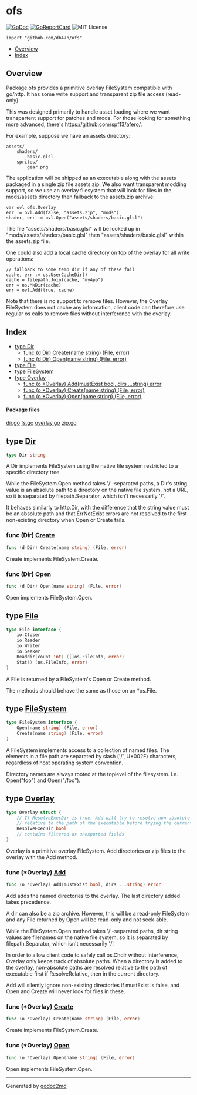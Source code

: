 [godoc]: https://godoc.org/github.com/db47h/ofs
[godoc-img]: https://godoc.org/github.com/db47h/ofs?status.svg
[goreport]: https://goreportcard.com/report/github.com/db47h/ofs
[goreport-img]: https://goreportcard.com/badge/github.com/db47h/ofs
[license]: https://img.shields.io/github/license/db47h/ofs.svg

# ofs

[![GoDoc][godoc-img]][godoc]
[![GoReportCard][goreport-img]][goreport]
![MIT License][license]

`import "github.com/db47h/ofs"`
* [Overview](#pkg-overview)
* [Index](#pkg-index)

## <a name="pkg-overview">Overview</a>
Package ofs provides a primitive overlay FileSystem compatible with go/http. It
has some write support and transparent zip file access (read-only).

This was designed primarily to handle asset loading where we want transpartent
support for patches and mods. For those looking for something more advanced,
there's <a href="https://github.com/spf13/afero/">https://github.com/spf13/afero/</a>.

For example, suppose we have an assets directory:

	assets/
	    shaders/
	        basic.glsl
	    sprites/
	        gear.png

The application will be shipped as an executable along with the assets packaged
in a single zip file assets.zip. We also want transparent modding support, so we
use an overlay filesystem that will look for files in the mods/assets directory
then fallback to the assets.zip archive:

	var ovl ofs.Overlay
	err := ovl.Add(false, "assets.zip", "mods")
	shader, err := ovl.Open("assets/shaders/basic.glsl")

The file "assets/shaders/basic.glsl" will be looked up in
"mods/assets/shaders/basic.glsl" then "assets/shaders/basic.glsl" within the
assets.zip file.

One could also add a local cache directory on top of the overlay for all write
operations:

	// fallback to some temp dir if any of these fail
	cache, err := os.UserCacheDir()
	cache = filepath.Join(cache, "myApp")
	err = os.MkDir(cache)
	err = ovl.Add(true, cache)

Note that there is no support to remove files. However, the Overlay FileSystem
does not cache any information, client code can therefore use regular os calls
to remove files without interference with the overlay.

## <a name="pkg-index">Index</a>
* [type Dir](#Dir)
  * [func (d Dir) Create(name string) (File, error)](#Dir.Create)
  * [func (d Dir) Open(name string) (File, error)](#Dir.Open)
* [type File](#File)
* [type FileSystem](#FileSystem)
* [type Overlay](#Overlay)
  * [func (o *Overlay) Add(mustExist bool, dirs ...string) error](#Overlay.Add)
  * [func (o *Overlay) Create(name string) (File, error)](#Overlay.Create)
  * [func (o *Overlay) Open(name string) (File, error)](#Overlay.Open)

#### <a name="pkg-files">Package files</a>
[dir.go](/src/target/dir.go) [fs.go](/src/target/fs.go) [overlay.go](/src/target/overlay.go) [zip.go](/src/target/zip.go) 


## <a name="Dir">type</a> [Dir](/src/target/dir.go?s=1441:1456#L37)
``` go
type Dir string
```
A Dir implements FileSystem using the native file system restricted to a
specific directory tree.

While the FileSystem.Open method takes '/'-separated paths, a Dir's string
value is an absolute path to a directory on the native file system, not a
URL, so it is separated by filepath.Separator, which isn't necessarily '/'.

It behaves similarly to http.Dir, with the difference that the string value
must be an absolute path and that ErrNotExist errors are not resolved to the
first non-existing directory when Open or Create fails.










### <a name="Dir.Create">func</a> (Dir) [Create](/src/target/dir.go?s=2147:2193#L62)
``` go
func (d Dir) Create(name string) (File, error)
```
Create implements FileSystem.Create.




### <a name="Dir.Open">func</a> (Dir) [Open](/src/target/dir.go?s=1910:1954#L53)
``` go
func (d Dir) Open(name string) (File, error)
```
Open implements FileSystem.Open.




## <a name="File">type</a> [File](/src/target/fs.go?s=953:1092#L26)
``` go
type File interface {
    io.Closer
    io.Reader
    io.Writer
    io.Seeker
    Readdir(count int) ([]os.FileInfo, error)
    Stat() (os.FileInfo, error)
}
```
A File is returned by a FileSystem's Open or Create method.

The methods should behave the same as those on an *os.File.










## <a name="FileSystem">type</a> [FileSystem](/src/target/fs.go?s=1407:1504#L42)
``` go
type FileSystem interface {
    Open(name string) (File, error)
    Create(name string) (File, error)
}
```
A FileSystem implements access to a collection of named files. The elements
in a file path are separated by slash ('/', U+002F) characters, regardless of
host operating system convention.

Directory names are always rooted at the toplevel of the filesystem. i.e. Open("foo")
and Open("/foo").










## <a name="Overlay">type</a> [Overlay](/src/target/overlay.go?s=2841:3099#L89)
``` go
type Overlay struct {
    // If ResolveExecDir is true, Add will try to resolve non-absolute paths
    // relative to the path of the executable before trying the current directory.
    ResolveExecDir bool
    // contains filtered or unexported fields
}
```
Overlay is a primitive overlay FileSystem. Add directories or zip files to the overlay with
the Add method.










### <a name="Overlay.Add">func</a> (\*Overlay) [Add](/src/target/overlay.go?s=3995:4054#L115)
``` go
func (o *Overlay) Add(mustExist bool, dirs ...string) error
```
Add adds the named directories to the overlay. The last directory added takes
precedence.

A dir can also be a zip archive. However, this will be a read-only FileSystem
and any File returned by Open will be read-only and not seek-able.

While the FileSystem.Open method takes '/'-separated paths, dir string values
are filenames on the native file system, so it is separated by
filepath.Separator, which isn't necessarily '/'.

In order to allow client code to safely call os.Chdir without interference,
Overlay only keeps track of absolute paths. When a directory is added to the
overlay, non-absolute paths are resolved relative to the path of executable
first if ResolveRelative, then in the current directory.

Add will silently ignore non-existing directories if mustExist is false, and
Open and Create will never look for files in these.




### <a name="Overlay.Create">func</a> (\*Overlay) [Create](/src/target/overlay.go?s=5654:5705#L185)
``` go
func (o *Overlay) Create(name string) (File, error)
```
Create implements FileSystem.Create.




### <a name="Overlay.Open">func</a> (\*Overlay) [Open](/src/target/overlay.go?s=5182:5231#L165)
``` go
func (o *Overlay) Open(name string) (File, error)
```
Open implements FileSystem.Open.








- - -
Generated by [godoc2md](http://godoc.org/github.com/davecheney/godoc2md)
